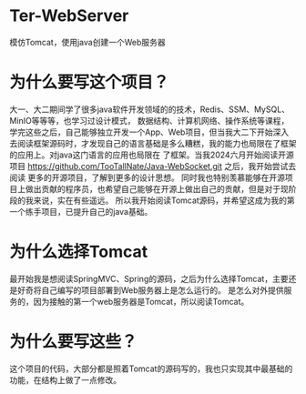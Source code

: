 # Ter-WebServer
模仿Tomcat，使用java创建一个Web服务器
# 为什么要写这个项目？
大一、大二期间学了很多java软件开发领域的的技术，Redis、SSM、MySQL、MinIO等等等，也学习过设计模式，
数据结构、计算机网络、操作系统等课程，学完这些之后，自己能够独立开发一个App、Web项目，但当我大二下开始深入
去阅读框架源码时，才发现自己的语言基础是多么糟糕，我的能力也局限在了框架的应用上。对java这门语言的应用也局限在
了框架。当我2024六月开始阅读开源项目 https://github.com/TooTallNate/Java-WebSocket.git 之后，我开始尝试去阅读
更多的开源项目，了解到更多的设计思想。
同时我也特别羡慕能够在开源项目上做出贡献的程序员，也希望自己能够在开源上做出自己的贡献，但是对于现阶段的我来说，实在有些遥远。
所以我开始阅读Tomcat源码，并希望这成为我的第一个练手项目，已提升自己的java基础。
# 为什么选择Tomcat
最开始我是想阅读SpringMVC、Spring的源码，之后为什么选择Tomcat，主要还是好奇将自己编写的项目部署到Web服务器上是怎么运行的。
是怎么对外提供服务的，因为接触的第一个web服务器是Tomcat，所以阅读Tomcat。
# 为什么要写这些？
这个项目的代码，大部分都是照着Tomcat的源码写的，我也只实现其中最基础的功能，在结构上做了一点修改。